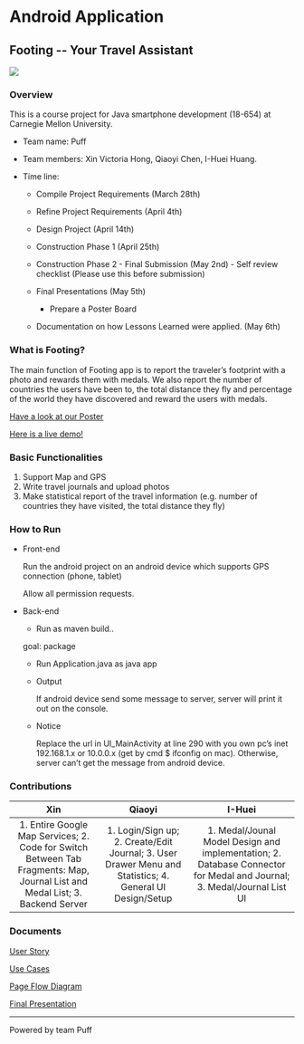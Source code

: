 # Android Application
## Footing -- Your Travel Assistant

![](http://i.imgur.com/Ixrj7ex.png?1)

### Overview

This is a course project for Java smartphone development (18-654) at Carnegie Mellon University.


- Team name: Puff

- Team members: Xin Victoria Hong, Qiaoyi Chen, I-Huei Huang.

- Time line:

	- Compile Project Requirements  (March 28th)

	- Refine Project Requirements  (April 4th)

	- Design Project (April 14th)

	- Construction Phase 1 (April 25th) 

	- Construction Phase 2 - Final Submission (May 2nd) - Self review checklist (Please use this before submission) 

	- Final Presentations (May 5th) 
		- Prepare a Poster Board 
	
	- Documentation on how Lessons Learned were applied. (May 6th)


### What is Footing?

The main function of Footing app is to report the traveler’s footprint with a photo and rewards them with medals. We also report the number of countries the users have been to, the total distance they fly and percentage of the world they have discovered and reward the users with medals.

[Have a look at our Poster](https://drive.google.com/file/d/0B-xpUAR5wa1RS3FoQmFtMzhuNHc/view?usp=sharing)

[Here is a live demo!](https://youtu.be/3Z8cXjntb8M)

### Basic Functionalities

1.  Support Map and GPS
2.  Write travel journals and upload photos
3.  Make statistical report of the travel information (e.g. number of countries they have visited, the total distance they fly)

### How to Run

- Front-end

	Run the android project on an android device which supports GPS connection (phone, tablet)
	
	Allow all permission requests.

- Back-end

	- Run as maven build..

	goal: package

	- Run Application.java as java app
	
	- Output

		If android device send some message to server, server will print it out on the console.
		
	- Notice

		Replace the url in UI_MainActivity at line 290 with you own pc’s inet 192.168.1.x or 10.0.0.x (get by cmd $ ifconfig on mac). Otherwise, server can’t get the message from android device.

### Contributions

|Xin|Qiaoyi|I-Huei|
|:--:|:--:|:--:|
|1. Entire Google Map Services; 2. Code for Switch Between Tab Fragments: Map, Journal List and Medal List; 3. Backend Server |1. Login/Sign up; 2. Create/Edit Journal; 3. User Drawer Menu and Statistics; 4. General UI Design/Setup |1. Medal/Jounal Model Design and implementation; 2. Database Connector for Medal and Journal; 3. Medal/Journal List UI|

### Documents

[User Story](https://docs.google.com/document/d/1SIY2ByAH0UOm7ixRBW3G_djz6XJipoiSV1H6E80ccVM/edit?usp=sharing)

[Use Cases](https://docs.google.com/document/d/1SF2PKdNr-WFIzyhL0_FjO9fpIIAnM9egRwUbHOyy-is/edit?usp=sharing)

[Page Flow Diagram](https://docs.google.com/document/d/1hDSBfRx1d5NJDMRlthSAy_yLlLDNuckEPCVn1sZDNNs/edit?usp=sharing) 

[Final Presentation](https://drive.google.com/file/d/0B-xpUAR5wa1RMldfenBlblR6LXM/view?usp=sharing)


---
Powered by team Puff